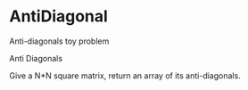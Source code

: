 # AntiDiagonal
Anti-diagonals toy problem

Anti Diagonals

Give a N*N square matrix, return an array of its anti-diagonals.
